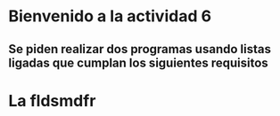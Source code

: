 # Bienvenido a la actividad 6

## Se piden realizar dos programas usando listas ligadas que cumplan los siguientes requisitos

# La fldsmdfr

